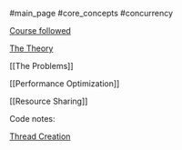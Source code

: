 #main_page #core_concepts #concurrency 

[Course followed](https://alm.udemy.com/course/java-multithreading-concurrency-performance-optimization/learn/lecture/10187964#overview)

[The Theory](notes/Concurrency%20(Java)/The%20Theory.md)

[[The Problems]]

[[Performance Optimization]]

[[Resource Sharing]]

Code notes:

[Thread Creation](programming%20notes/Thread%20Creation.md)